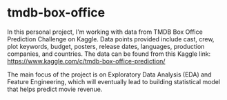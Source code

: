 # tmdb-box-office
In this personal project,  I'm working with data from TMDB Box Office Prediction Challenge on Kaggle. Data points provided include cast, crew, plot keywords, budget, posters, release dates, languages, production companies, and countries. The data can be found from this Kaggle link: https://www.kaggle.com/c/tmdb-box-office-prediction/

The main focus of the project is on Exploratory Data Analysis (EDA) and Feature Engineering, which will eventually lead to building statistical model that helps predict movie revenue.
